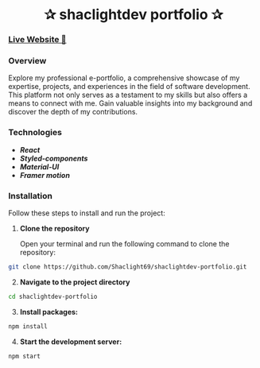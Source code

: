 <div align="center">
<h1>✰ shaclightdev portfolio ✰</h1>  
</div>

### [Live Website 🔗](https://shaclightdev.vercel.app)

### Overview

Explore my professional e-portfolio, a comprehensive showcase of my expertise, projects, and experiences in the field of software development. This platform not only serves as a testament to my skills but also offers a means to connect with me. Gain valuable insights into my background and discover the depth of my contributions.

### Technologies

- **_React_**
- **_Styled-components_**
- **_Material-UI_**
- **_Framer motion_**

### Installation

Follow these steps to install and run the project:

1. **Clone the repository**

   Open your terminal and run the following command to clone the repository:

```bash
git clone https://github.com/Shaclight69/shaclightdev-portfolio.git
```

2. **Navigate to the project directory**

```bash
cd shaclightdev-portfolio
```

3. **Install packages:**

```bash
npm install
```

4. **Start the development server:**

```bash
npm start
```
